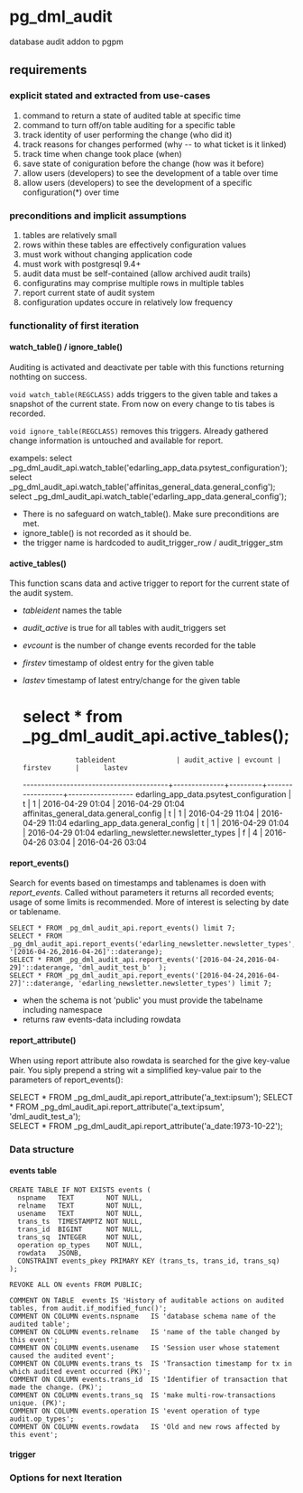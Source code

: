 # pg_dml_audit

database audit addon to pgpm


## requirements

### explicit stated and extracted from use-cases

1. command to return a state of audited table at specific time
1. command to turn off/on table auditing for a specific table
1. track identity of user performing the change (who did it)
1. track reasons for changes performed (why -- to what ticket is it linked)
1. track time when change took place (when)
1. save state of coniguration before the change (how was it before)
1. allow users (developers) to see the development of a table over time
1. allow users (developers) to see the development of a specific configuration(*) over time

### preconditions and implicit assumptions

1. tables are relatively small
1. rows within these tables are effectively configuration values
1. must work without changing application code
1. must work with postgresql 9.4+
1. audit data must be self-contained (allow archived audit trails)
1. configuratins may comprise multiple rows in multiple tables
1. report current state of audit system
1. configuration updates occure in relatively low frequency


### functionality of first iteration 


#### watch_table() / ignore_table()

Auditing is activated and deactivate per table with this functions returning nothting on success.

`void watch_table(REGCLASS)` adds triggers to the given table and takes a snapshot of the current state. From now on every change to tis tabes is recorded.

`void ignore_table(REGCLASS)` removes this triggers. Already gathered change information is untouched and available for report.

exampels:
    select _pg_dml_audit_api.watch_table('edarling_app_data.psytest_configuration');
    select _pg_dml_audit_api.watch_table('affinitas_general_data.general_config');
    select _pg_dml_audit_api.watch_table('edarling_app_data.general_config');

 
- There is no safeguard on watch_table(). Make sure preconditions are met. 
- ignore_table() is not recorded as it should be.
- the trigger name is hardcoded to audit_trigger_row / audit_trigger_stm

  
#### active_tables()

This function scans data and active trigger to report for the current state of the audit system. 
- *tableident* names the table
- *audit_active* is true for all tables with audit_triggers set
- *evcount* is the number of change events recorded for the table 
- *firstev* timestamp of oldest entry for the given table
- *lastev* timestamp of latest entry/change for the given table


    # select * from _pg_dml_audit_api.active_tables();

                   tableident               | audit_active | evcount |     firstev      |      lastev      
    ----------------------------------------+--------------+---------+------------------+------------------
    edarling_app_data.psytest_configuration | t            |       1 | 2016-04-29 01:04 | 2016-04-29 01:04
    affinitas_general_data.general_config   | t            |       1 | 2016-04-29 11:04 | 2016-04-29 11:04
    edarling_app_data.general_config        | t            |       1 | 2016-04-29 01:04 | 2016-04-29 01:04
    edarling_newsletter.newsletter_types    | f            |       4 | 2016-04-26 03:04 | 2016-04-26 03:04


#### report_events()

Search for events based on timestamps and tablenames is doen with *report_events*.
Called without parameters it returns all recorded events; usage of some limits is recommended.
More of interest is selecting by  date or tablename. 
 
 
    SELECT * FROM _pg_dml_audit_api.report_events() limit 7;
    SELECT * FROM _pg_dml_audit_api.report_events('edarling_newsletter.newsletter_types', '[2016-04-26,2016-04-26]'::daterange);
    SELECT * FROM _pg_dml_audit_api.report_events('[2016-04-24,2016-04-29]'::daterange, 'dml_audit_test_b'  );
    SELECT * FROM _pg_dml_audit_api.report_events('[2016-04-24,2016-04-27]'::daterange, 'edarling_newsletter.newsletter_types') limit 7;


- when the schema is not 'public' you must provide the tabelname including namespace
- returns raw events-data including rowdata 


#### report_attribute()

When using report attribute also rowdata is searched for the give key-value pair. You siply 
prepend a string wit a simplified key-value pair to the parameters of report_events():
 
SELECT * FROM _pg_dml_audit_api.report_attribute('a_text:ipsum');
SELECT * FROM _pg_dml_audit_api.report_attribute('a_text:ipsum', 'dml_audit_test_a');   
SELECT * FROM _pg_dml_audit_api.report_attribute('a_date:1973-10-22');                  

 

### Data structure

#### events table


    CREATE TABLE IF NOT EXISTS events (
      nspname   TEXT        NOT NULL,
      relname   TEXT        NOT NULL,
      usename   TEXT        NOT NULL,
      trans_ts  TIMESTAMPTZ NOT NULL,
      trans_id  BIGINT      NOT NULL,
      trans_sq  INTEGER     NOT NULL,
      operation op_types    NOT NULL,
      rowdata   JSONB,
      CONSTRAINT events_pkey PRIMARY KEY (trans_ts, trans_id, trans_sq)
    );
    
    REVOKE ALL ON events FROM PUBLIC;
    
    COMMENT ON TABLE  events IS 'History of auditable actions on audited tables, from audit.if_modified_func()';
    COMMENT ON COLUMN events.nspname   IS 'database schema name of the audited table';
    COMMENT ON COLUMN events.relname   IS 'name of the table changed by this event';
    COMMENT ON COLUMN events.usename   IS 'Session user whose statement caused the audited event';
    COMMENT ON COLUMN events.trans_ts  IS 'Transaction timestamp for tx in which audited event occurred (PK)';
    COMMENT ON COLUMN events.trans_id  IS 'Identifier of transaction that made the change. (PK)';
    COMMENT ON COLUMN events.trans_sq  IS 'make multi-row-transactions unique. (PK)';
    COMMENT ON COLUMN events.operation IS 'event operation of type audit.op_types';
    COMMENT ON COLUMN events.rowdata   IS 'Old and new rows affected by this event';




#### trigger



### Options for next Iteration